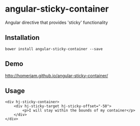 # angular-sticky-container

Angular directive that provides 'sticky' functionality

## Installation

`bower install angular-sticky-container --save`

## Demo

http://homerjam.github.io/angular-sticky-container/

## Usage

    <div hj-sticky-container>
        <div hj-sticky-target hj-sticky-offset="-50">
            <p>I will stay within the bounds of my container</p>
        </div>
	</div>